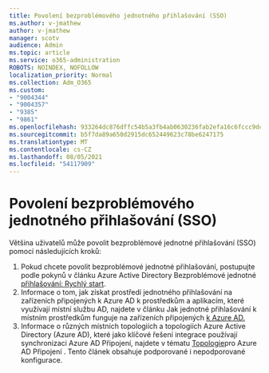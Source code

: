 ```yaml
---
title: Povolení bezproblémového jednotného přihlašování (SSO)
ms.author: v-jmathew
author: v-jmathew
manager: scotv
audience: Admin
ms.topic: article
ms.service: o365-administration
ROBOTS: NOINDEX, NOFOLLOW
localization_priority: Normal
ms.collection: Adm_O365
ms.custom:
- "9004344"
- "9004357"
- "9385"
- "9861"
ms.openlocfilehash: 933264dc876dffc54b5a3fb4ab0630236fab2efa16c6fccc9dc31716cf366129
ms.sourcegitcommit: b5f7da89a650d2915dc652449623c78be6247175
ms.translationtype: MT
ms.contentlocale: cs-CZ
ms.lasthandoff: 08/05/2021
ms.locfileid: "54117909"
---
```

# <a name="enable-seamless-single-sign-on-sso"></a>Povolení bezproblémového jednotného přihlašování (SSO)

Většina uživatelů může povolit bezproblémové jednotné přihlašování (SSO) pomocí následujících kroků:

1. Pokud chcete povolit bezproblémové jednotné přihlašování, postupujte podle pokynů v článku Azure Active Directory Bezproblémové jednotné [přihlašování: Rychlý start](https://docs.microsoft.com/azure/active-directory/hybrid/how-to-connect-sso-quick-start).
2. Informace o tom, jak získat prostředí jednotného přihlašování na zařízeních připojených k Azure AD k prostředkům a aplikacím, které využívají místní službu AD, najdete v článku Jak jednotné přihlašování k místním prostředkům funguje na zařízeních připojených [k Azure AD.](https://docs.microsoft.com/azure/active-directory/devices/azuread-join-sso)
3. Informace o různých místních topologiích a topologiích Azure Active Directory (Azure AD), které jako klíčové řešení integrace používají synchronizaci Azure AD Připojení, najdete v tématu [Topologie](https://docs.microsoft.com/azure/active-directory/hybrid/plan-connect-topologies)pro Azure AD Připojení . Tento článek obsahuje podporované i nepodporované konfigurace.
